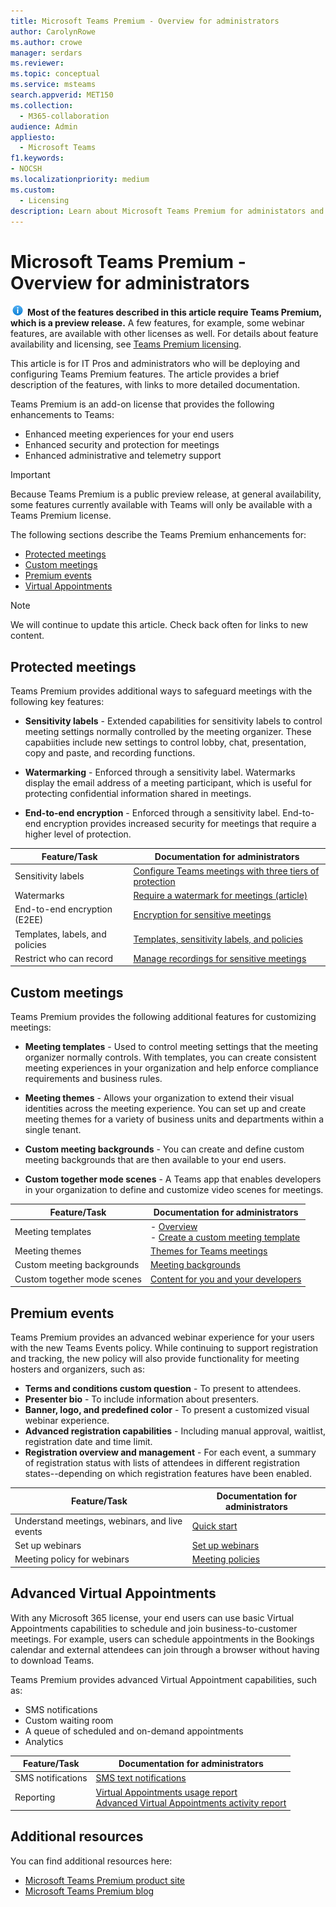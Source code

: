 ```yaml
---
title: Microsoft Teams Premium - Overview for administrators
author: CarolynRowe
ms.author: crowe
manager: serdars
ms.reviewer: 
ms.topic: conceptual
ms.service: msteams
search.appverid: MET150
ms.collection:
  - M365-collaboration
audience: Admin
appliesto:
  - Microsoft Teams
f1.keywords:
- NOCSH
ms.localizationpriority: medium
ms.custom:
  - Licensing
description: Learn about Microsoft Teams Premium for administators and IT Professionals.
---
```


# Microsoft Teams Premium - Overview for administrators

![Information icon](media/info.png) **Most of the features described in this article require Teams Premium, which is a preview release.** A few features, for example, some webinar features, are available with other licenses as well. For details about feature availability and licensing, see [Teams Premium licensing](teams-add-on-licensing/licensing-enhance-teams.md).

This article is for IT Pros and administrators who will be deploying and configuring Teams Premium features. The article provides a brief description of the features, with links to more detailed documentation.

Teams Premium is an add-on license that provides the following enhancements to Teams:  

-	Enhanced meeting experiences for your end users
-	Enhanced security and protection for meetings 
-	Enhanced administrative and telemetry support


> [!IMPORTANT]
> Because Teams Premium is a public preview release, at general availability, some features currently available with Teams will only be available with a Teams Premium license. 

The following sections describe the Teams Premium enhancements for:

- [Protected meetings](#protected-meetings)
- [Custom meetings](#custom-meetings)
- [Premium events](#premium-events)
- [Virtual Appointments](#advanced-virtual-appointments)

> [!Note]
>We will continue to update this article. Check back often for links to new content.

## Protected meetings

Teams Premium provides additional ways to safeguard meetings with the following key features: 

- **Sensitivity labels** - Extended capabilities for sensitivity labels to control meeting settings normally controlled by the meeting organizer. These capabiities include new settings to control lobby, chat, presentation, copy and paste, and recording functions.

- **Watermarking** - Enforced through a sensitivity label. Watermarks display the email address of a meeting participant, which is useful for protecting confidential information shared in meetings. 

- **End-to-end encryption** - Enforced through a sensitivity label. End-to-end encryption provides increased security for meetings that require a higher level of protection.




| Feature/Task  | Documentation for administrators |
| -------------------- | ----------- | 
| Sensitivity labels | [Configure Teams meetings with three tiers of protection](configure-meetings-three-tiers-protection.md) | 
| Watermarks | [Require a watermark for meetings (article)](watermark-meeting-content-video.md) |
| End-to-end encryption (E2EE) | [Encryption for sensitive meetings](end-to-end-encrypted-meetings.md) | 
| Templates, labels, and policies | [Templates, sensitivity labels, and policies](meeting-templates-sensitivity-labels-policies.md)
| Restrict who can record | [Manage recordings for sensitive meetings](manage-meeting-recording-options.md) | 


## Custom meetings

Teams Premium provides the following additional features for customizing meetings:

- **Meeting templates** - Used to control meeting settings that the meeting organizer normally controls. With templates, you can create consistent meeting experiences in your organization and help enforce compliance requirements and business rules.

- **Meeting themes** - Allows your organization to extend their visual identities across the meeting experience. You can set up and create meeting themes for a variety of business units and departments within a single tenant.

- **Custom meeting backgrounds** - You can create and define custom meeting backgrounds that are then available to your end users. 

- **Custom together mode scenes** -  A Teams app that enables developers in your organization to define and customize video scenes for meetings.  

| Feature/Task | Documentation for administrators |
| -------------------- | ----------- | 
| Meeting templates | - [Overview](custom-meeting-templates-overview.md)<br>- [Create a custom meeting template](create-custom-meeting-template.md)|
| Meeting themes | [Themes for Teams meetings](meeting-themes.md) | 
| Custom meeting backgrounds | [Meeting backgrounds](custom-meeting-backgrounds.md)| 
| Custom together mode scenes | [Content for you and your developers](https://learn.microsoft.com/microsoftteams/platform/apps-in-teams-meetings/teams-together-mode)| 





## Premium events

Teams Premium provides an advanced webinar experience for your users with the new Teams Events policy. While continuing to support registration and tracking, the new policy will also provide functionality for meeting hosters and organizers, such as:

- **Terms and conditions custom question** - To present to attendees.
- **Presenter bio** - To include information about presenters.
- **Banner, logo, and predefined color** - To present a customized visual webinar experience.
- **Advanced registration capabilities** - Including manual approval, waitlist, registration date and time limit.
- **Registration overview and management** - For each event, a summary of registration status with lists of attendees in different registration states--depending on which registration features have been enabled.


| Feature/Task | Documentation for administrators | 
| -------------------- | ----------- | 
| Understand meetings, webinars, and live events | [Quick start](quick-start-meetings-live-events.md) | 
| Set up webinars | [Set up webinars](set-up-webinars.md) | 
| Meeting policy for webinars | [Meeting policies](meeting-policies-in-teams-general.md)




## Advanced Virtual Appointments

With any Microsoft 365 license, your end users can use basic Virtual Appointments capabilities to schedule and join business-to-customer meetings. For example, users can schedule appointments in the Bookings calendar and external attendees can join through a browser without having to download Teams. 

Teams Premium provides advanced Virtual Appointment capabilities, such as:

- SMS notifications
- Custom waiting room
- A queue of scheduled and on-demand appointments
- Analytics

| Feature/Task  | Documentation for administrators | 
| -------------------- | ----------- | 
| SMS notifications  | [SMS text notifications](bookings-app-admin.md#sms-text-notifications) | 
| Reporting | [Virtual Appointments usage report](/microsoft-365/frontline/virtual-appointments-usage-report?bc=%2fmicrosoftteams%2fbreadcrumb%2ftoc.json&toc=%2fmicrosoftteams%2ftoc.json)<br>[Advanced Virtual Appointments activity report](/microsoft-365/frontline/advanced-virtual-appointments-activity-report?bc=%2fmicrosoftteams%2fbreadcrumb%2ftoc.json&toc=%2fmicrosoftteams%2ftoc.json) | 



## Additional resources

You can find additional resources here:

- [Microsoft Teams Premium product site](https://www.microsoft.com/microsoft-teams/premium)
- [Microsoft Teams Premium blog](https://www.microsoft.com/microsoft-365/blog/2022/10/12/introducing-microsoft-teams-premium-the-better-way-to-meet/)



